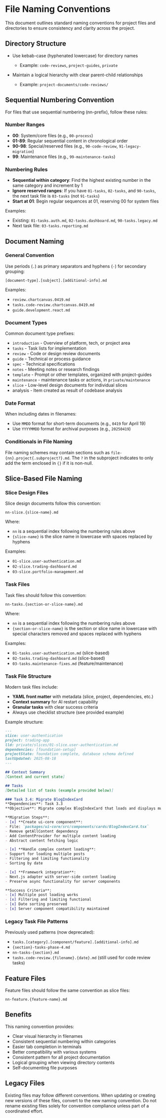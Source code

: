 # File Naming Conventions
This document outlines standard naming conventions for project files and directories to ensure consistency and clarity across the project.

## Directory Structure
- Use kebab-case (hyphenated lowercase) for directory names
  - Example: `code-reviews`, `project-guides`, `private`

- Maintain a logical hierarchy with clear parent-child relationships
  - Example: `project-documents/code-reviews/`

## Sequential Numbering Convention

For files that use sequential numbering (nn-prefix), follow these rules:

### Number Ranges
- **00**: System/core files (e.g., `00-process`)
- **01-89**: Regular sequential content in chronological order
- **90-98**: Special/reserved files (e.g., `90-code-review`, `91-legacy-migration`)
- **99**: Maintenance files (e.g., `99-maintenance-tasks`)

### Numbering Rules
- **Sequential within category**: Find the highest existing number in the same category and increment by 1
- **Ignore reserved ranges**: If you have `01-tasks`, `02-tasks`, and `90-tasks`, the next task file is `03-tasks` (not `91-tasks`)
- **Start at 01**: Begin regular sequences at 01, reserving 00 for system files

Examples:
- Existing: `01-tasks.auth.md`, `02-tasks.dashboard.md`, `90-tasks.legacy.md`
- Next task file: `03-tasks.reporting.md`

## Document Naming

### General Convention

Use periods (`.`) as primary separators and hyphens (`-`) for secondary grouping:
```
[document-type].[subject].[additional-info].md
```

Examples:
- `review.chartcanvas.0419.md`
- `tasks.code-review.chartcanvas.0419.md`
- `guide.development.react.md`

### Document Types

Common document type prefixes:
- `introduction` - Overview of platform, tech, or project area
- `tasks` - Task lists for implementation
- `review` - Code or design review documents
- `guide` - Technical or process guidance
- `spec` - Technical specifications
- `notes` - Meeting notes or research findings
- `template` - Prompt or other templates, organized with project-guides
- `maintenance` - maintenance tasks or actions, in `private/maintenance`
- `slice` - Low-level design documents for individual slices
-  analysis - Item created as result of codebase analysis

### Date Format
When including dates in filenames:
- Use `MMDD` format for short-term documents (e.g., `0419` for April 19)
- Use `YYYYMMDD` format for archival purposes (e.g., `20250419`)

### Conditionals in File Naming
File naming schemes may contain sections such as `file-{nn}.project{.subproject?}.md`.  The `?` in the subproject indicates to only add the term enclosed in `{}` if it is non-null.

## Slice-Based File Naming

### Slice Design Files
Slice design documents follow this convention:
```
nn-slice.{slice-name}.md
```

Where:
- `nn` is a sequential index following the numbering rules above
- `{slice-name}` is the slice name in lowercase with spaces replaced by hyphens

Examples:
- `01-slice.user-authentication.md`
- `02-slice.trading-dashboard.md`
- `03-slice.portfolio-management.md`

### Task Files
Task files should follow this convention:

```
nn-tasks.{section-or-slice-name}.md
```

Where:
- `nn` is a sequential index following the numbering rules above
- `{section-or-slice-name}` is the section or slice name in lowercase with special characters removed and spaces replaced with hyphens

Examples:
- `01-tasks.user-authentication.md` (slice-based)
- `02-tasks.trading-dashboard.md` (slice-based)
- `03-tasks.maintenance-fixes.md` (feature/maintenance)

### Task File Structure
Modern task files include:
- **YAML front matter** with metadata (slice, project, dependencies, etc.)
- **Context summary** for AI restart capability
- **Granular tasks** with clear success criteria
- Always use checklist structure (see provided example)

Example structure:
```markdown
---
slice: user-authentication
project: trading-app
lld: private/slices/01-slice.user-authentication.md
dependencies: [foundation-setup]
projectState: foundation complete, database schema defined
lastUpdated: 2025-08-18
---

## Context Summary
[Context and current state]

## Tasks
[Detailed list of tasks (example provided below)]

### Task 3.4: Migrate BlogIndexCard
**Dependencies**: Task 3.3
**Objective**: Migrate complex BlogIndexCard that loads and displays multiple posts.

**Migration Steps**:
- [x] **Create ui-core component**:
- File: `packages/ui-core/src/components/cards/BlogIndexCard.tsx`
- Remove getAllContent dependency
- Add ContentProvider for multiple content loading
- Abstract content fetching logic

- [x] **Handle complex content loading**:
- Support for loading multiple posts
- Filtering and limiting functionality
- Sorting by date

- [x] **Framework integration**:
- Next.js adapter with server-side content loading
- Preserve async functionality for server components

**Success Criteria**:
- [x] Multiple post loading works
- [x] Filtering and limiting functional
- [x] Date sorting preserved
- [x] Server component compatibility maintained
```

### Legacy Task File Patterns
Previously used patterns (now deprecated):
- `tasks.[category].[component/feature].[additional-info].md`
- `{section}-tasks-phase-4.md`
- `nn-tasks-{section}.md`
- `tasks.code-review.{filename}.{date}.md` (still used for code review tasks)

## Feature Files
Feature files should follow the same convention as slice files:
```
nn-feature.{feature-name}.md
```

## Benefits
This naming convention provides:
- Clear visual hierarchy in filenames
- Consistent sequential numbering within categories
- Easier tab completion in terminals
- Better compatibility with various systems
- Consistent pattern for all project documentation
- Logical grouping when viewing directory contents
- Self-documenting file purposes

## Legacy Files
Existing files may follow different conventions. When updating or creating new versions of these files, convert to the new naming convention. Do not rename existing files solely for convention compliance unless part of a coordinated effort.